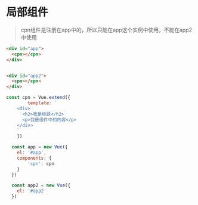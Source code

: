 # 局部组件

> cpn组件是注册在app中的，所以只能在app这个实例中使用，不能在app2中使用

```html
<div id="app">
  <cpn></cpn>
</div>


<div id="app2">
  <cpn></cpn>
</div>
```

```javascript
const cpn = Vue.extend({
		template: `
    <div>
      <h2>我是标题</h2>
      <p>我是组件中的内容</p>
    </div>
    `
	})

  const app = new Vue({
    el: '#app',
    components: {
    	'cpn': cpn
    }
  })

  const app2 = new Vue({
    el: '#app2'
  })
```

